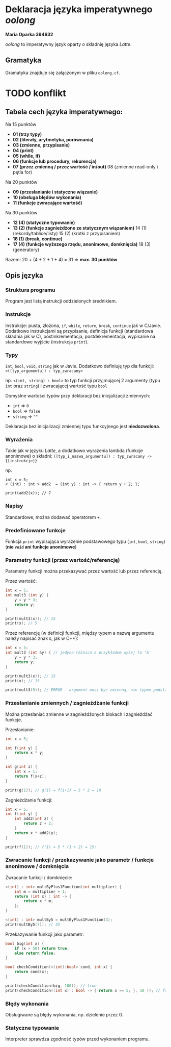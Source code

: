 # Deklaracja języka imperatywnego *oolong*
__Maria Oparka 394632__

*oolong* to imperatywny język oparty o składnię języka *Latte*.


## Gramatyka
Gramatyka znajduje się załączonym w pliku `oolong.cf`.

# TODO konflikt


## Tabela cech języka imperatywnego:
Na 15 punktów
+    __01 (trzy typy)__
+    __02 (literały, arytmetyka, porównania)__
+    __03 (zmienne, przypisanie)__
+    __04 (print)__
+    __05 (while, if)__
+    __06 (funkcje lub procedury, rekurencja)__
+    __07 (przez zmienną / przez wartość / in/out)__
     08 (zmienne read-only i pętla for)
     
Na 20 punktów
+    __09 (przesłanianie i statyczne wiązanie)__
+    __10 (obsługa błędów wykonania)__
+    __11 (funkcje zwracające wartość)__

Na 30 punktów
+    __12 (4) (statyczne typowanie)__
+    __13 (2) (funkcje zagnieżdżone ze statycznym wiązaniem)__
     14 (1) (rekordy/tablice/listy)
     15 (2) (krotki z przypisaniem)
+    __16 (1) (break, continue)__
+    __17 (4) (funkcje wyższego rzędu, anonimowe, domknięcia)__
     18 (3) (generatory)

Razem: 20 + (4 + 2 + 1 + 4) = 31 => __max. 30 punktów__


## Opis języka
### Struktura programu
Program jest listą instrukcji oddzielonych średnikiem.

### Instrukcje
Instrukcje: pusta, złożona, `if`, `while`, `return`, `break`, `continue` jak w C/Javie. Dodatkowo instrukcjami są przypisanie, definicja funkcji (standardowa składnia jak w C), postinkrementacja, postdekrementacja, wypisanie na standardowe wyjście (instrukcja `print`).

### Typy
`int`, `bool`, `void`, `string` jak w Javie. Dodatkowo definiuję typ dla funkcji: `<([typ_argumentu]) : typ_zwracany>`

np. `<(int, string) : bool>` to typ funkcji przyjmującej 2 argumenty (typu `int` oraz `string`) i zwracającej wartość typu `bool`

Domyślne wartości typów przy deklaracji bez inicjalizacji zmiennych:
+ `int` => `0`
+ `bool` => `false`
+ `string` => `""`

Deklaracja bez inicjalizacji zmiennej typu funkcyjnego jest __niedozwolona__.

### Wyrażenia
Takie jak w języku *Latte*, a dodatkowo wyrażenia lambda (funkcje anonimowe) o składni:
`([typ_i_nazwa_argumentu]) : typ_zwracany -> {[instrukcje]}`

np.
```
int x = 5;
< (int) : int > add2  = (int y) : int -> { return y + 2; };

print(add2(x)); // 7
```

### Napisy
Standardowe, można dodawać operatorem `+`.

### Predefiniowane funkcje
Funkcja `print` wypisująca wyrażenie podstawowego typu (`int`, `bool`, `string`) (__nie `void` ani funkcje anonimowe__)

### Parametry funkcji (przez wartość/referencję)
Parametry funkcji można przekazywać przez wartość lub przez referencję.

Przez wartość:
```c
int x = 5;
int mult3 (int y) {
    y = y * 3;
    return y;
}

print(mult3(x)); // 15
print(x); // 5
```

Przez referencję (w definicji funkcji, między typem a nazwą argumentu należy napisać znak `&`, jak w C++):
```c
int x = 5;
int mult3 (int &y) { // jedyna różnica z przykładem wyżej to '&'
    y = y * 3;
    return y;
}

print(mult3(x)); // 15
print(x); // 15

print(mult3(5)); // ERROR - argument musi być zmienną, nie typem podstawowym
```

### Przesłanianie zmiennych / zagnieżdżanie funkcji
Można przesłaniać zmienne w zagnieżdżonych blokach i zagnieżdżać funkcje.

Przesłanianie:
```c
int x = 5;

int f(int y) {
    return x * y;
}

int g(int z) {
    int x = 1;
    return f(x+z);
}

print(g(1)); // g(1) = f(1+1) = 5 * 2 = 10
```
Zagnieżdżanie funkcji:
```c
int x = 5;
int f(int y) {
    int add2(int z) {
        return z + 2;
    }
    return x * add2(y);
}

print(f(1)); // f(1) = 5 * (1 + 2) = 15; 
```

### Zwracanie funkcji / przekazywanie jako parametr / funkcje anonimowe / domknięcia
Zwracanie funkcji / domknięcie:
```c
<(int) : int> multByPlus1Function(int multiplier) {
    int m = multiplier + 1;
    return (int x) : int -> {
        return x * m;
    };
}

<(int) : int> multBy5 = multByPlus1Function(4);
print(multBy5(7)); // 35
```

Przekazywanie funkcji jako parametr:
```c
bool big(int x) {
    if (x > 50) return true;
    else return false;
}

bool checkCondition(<(int):bool> cond, int x) {
    return cond(x);
}

print(checkCondition(big, 100)); // true
print(checkCondition((int x) : bool -> { return x == 5; }, 10 )); // false
```

### Błędy wykonania
Obsługiwane są błędy wykonania, np. dzielenie przez 0.

### Statyczne typowanie
Interpreter sprawdza zgodność typów przed wykonaniem programu.

